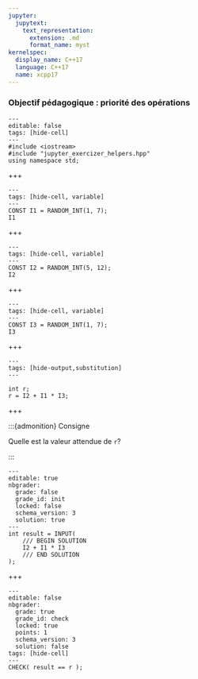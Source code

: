 ```yaml
---
jupyter:
  jupytext:
    text_representation:
      extension: .md
      format_name: myst
kernelspec:
  display_name: C++17
  language: C++17
  name: xcpp17
---
```


### Objectif pédagogique : priorité des opérations

```{code-cell} c++
---
editable: false
tags: [hide-cell]
---
#include <iostream>
#include "jupyter_exercizer_helpers.hpp"
using namespace std;
```

+++

```{code-cell} c++
---
tags: [hide-cell, variable]
---
CONST I1 = RANDOM_INT(1, 7);
I1
```

+++

```{code-cell} c++
---
tags: [hide-cell, variable]
---
CONST I2 = RANDOM_INT(5, 12);
I2
```

+++

```{code-cell} c++
---
tags: [hide-cell, variable]
---
CONST I3 = RANDOM_INT(1, 7);
I3
```

+++

```{code-cell} c++
---
tags: [hide-output,substitution]
---

int r;
r = I2 + I1 * I3;

```

+++

:::{admonition} Consigne

Quelle est la valeur attendue de `r`?

:::

```{code-cell}
---
editable: true
nbgrader:
  grade: false
  grade_id: init
  locked: false
  schema_version: 3
  solution: true
---
int result = INPUT(
    /// BEGIN SOLUTION
    I2 + I1 * I3
    /// END SOLUTION
);
```

+++

```{code-cell}
---
editable: false
nbgrader:
  grade: true
  grade_id: check
  locked: true
  points: 1
  schema_version: 3
  solution: false
tags: [hide-cell]
---
CHECK( result == r );
```
